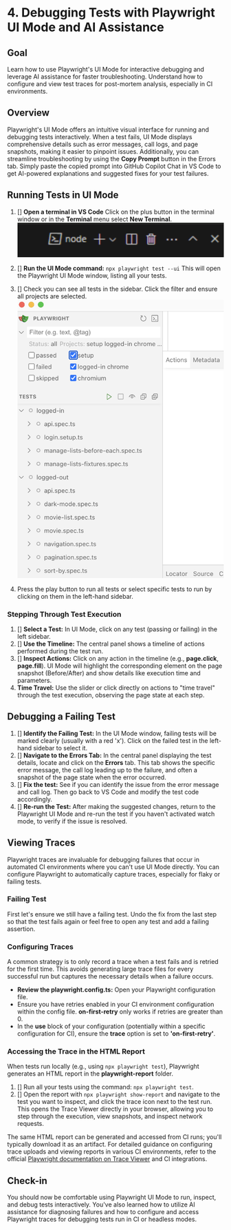 # 4. Debugging Tests with Playwright UI Mode and AI Assistance

## Goal

Learn how to use Playwright's UI Mode for interactive debugging and leverage AI assistance for faster troubleshooting. Understand how to configure and view test traces for post-mortem analysis, especially in CI environments.

## Overview

Playwright's UI Mode offers an intuitive visual interface for running and debugging tests interactively. When a test fails, UI Mode displays comprehensive details such as error messages, call logs, and page snapshots, making it easier to pinpoint issues. Additionally, you can streamline troubleshooting by using the **Copy Prompt** button in the Errors tab. Simply paste the copied prompt into GitHub Copilot Chat in VS Code to get AI-powered explanations and suggested fixes for your test failures.

## Running Tests in UI Mode

1. [] **Open a terminal in VS Code** Click on the plus button in the terminal window or in the **Terminal** menu select **New Terminal**.
![Open a terminal in VS Code](../images/new-terminal.png)

1. [] **Run the UI Mode command:** 
`npx playwright test --ui` This will open the Playwright UI Mode window, listing all your tests.
2. [] Check you can see all tests in the sidebar. Click the filter and ensure all projects are selected.
![ui mode](../images/ui-mode.png)
3. Press the play button to run all tests or select specific tests to run by clicking on them in the left-hand sidebar.

### Stepping Through Test Execution

1. [] **Select a Test:** In UI Mode, click on any test (passing or failing) in the left sidebar.
2. [] **Use the Timeline:** The central panel shows a timeline of actions performed during the test run.
3. [] **Inspect Actions:** Click on any action in the timeline (e.g., **page.click**, **page.fill**). UI Mode will highlight the corresponding element on the page snapshot (Before/After) and show details like execution time and parameters.
4.  **Time Travel:** Use the slider or click directly on actions to "time travel" through the test execution, observing the page state at each step.


## Debugging a Failing Test

1. [] **Identify the Failing Test:** In the UI Mode window, failing tests will be marked clearly (usually with a red 'x'). Click on the failed test in the left-hand sidebar to select it.
2. [] **Navigate to the Errors Tab:** In the central panel displaying the test details, locate and click on the **Errors** tab. This tab shows the specific error message, the call log leading up to the failure, and often a snapshot of the page state when the error occurred.
3. [] **Fix the test:** See if you can identify the issue from the error message and call log. Then go back to VS Code and modify the test code accordingly.
4. [] **Re-run the Test:** After making the suggested changes, return to the Playwright UI Mode and re-run the test if you haven't activated watch mode, to verify if the issue is resolved.

## Viewing Traces

Playwright traces are invaluable for debugging failures that occur in automated CI environments where you can't use UI Mode directly. You can configure Playwright to automatically capture traces, especially for flaky or failing tests.

### Failing Test

First let's ensure we still have a failing test. Undo the fix from the last step so that the test fails again or feel free to open any test and add a failing assertion.

### Configuring Traces

A common strategy is to only record a trace when a test fails and is retried for the first time. This avoids generating large trace files for every successful run but captures the necessary details when a failure occurs.

- **Review the **playwright.config.ts**:** Open your Playwright configuration file.
- Ensure you have retries enabled in your CI environment configuration within the config file. **on-first-retry** only works if retries are greater than 0.
- In the **use** block of your configuration (potentially within a specific configuration for CI), ensure the **trace** option is set to **'on-first-retry'**.


### Accessing the Trace in the HTML Report

When tests run locally (e.g., using `npx playwright test`), Playwright generates an HTML report in the **playwright-report** folder. 

1. [] Run all your tests using the command: `npx playwright test`.
2. [] Open the report with `npx playwright show-report` and navigate to the test you want to inspect, and click the trace icon next to the test run. This opens the Trace Viewer directly in your browser, allowing you to step through the execution, view snapshots, and inspect network requests.

The same HTML report can be generated and accessed from CI runs; you'll typically download it as an artifact. For detailed guidance on configuring trace uploads and viewing reports in various CI environments, refer to the official [Playwright documentation on Trace Viewer](https://playwright.dev/docs/trace-viewer) and CI integrations.

## Check-in

You should now be comfortable using Playwright UI Mode to run, inspect, and debug tests interactively. You've also learned how to utilize AI assistance for diagnosing failures and how to configure and access Playwright traces for debugging tests run in CI or headless modes.

